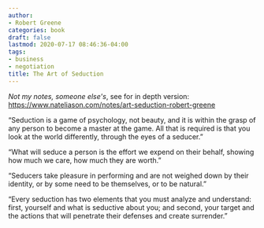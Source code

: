 ```yaml
---
author:
- Robert Greene
categories: book
draft: false
lastmod: 2020-07-17 08:46:36-04:00
tags:
- business
- negotiation
title: The Art of Seduction
---
```


_Not my notes, someone else's_, see for in depth version:
<https://www.nateliason.com/notes/art-seduction-robert-greene>

“Seduction is a game of psychology, not beauty, and it is within the grasp of
any person to become a master at the game. All that is required is that you look
at the world differently, through the eyes of a seducer.”

“What will seduce a person is the effort we expend on their behalf, showing how
much we care, how much they are worth.”

“Seducers take pleasure in performing and are not weighed down by their
identity, or by some need to be themselves, or to be natural.”

“Every seduction has two elements that you must analyze and understand: first,
yourself and what is seductive about you; and second, your target and the
actions that will penetrate their defenses and create surrender.”
